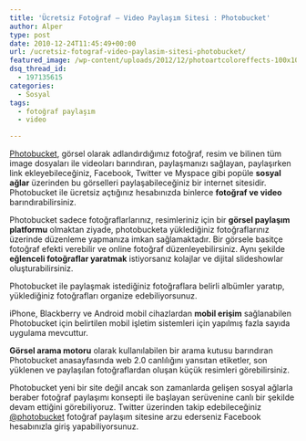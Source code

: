 ```yaml
---
title: 'Ücretsiz Fotoğraf – Video Paylaşım Sitesi : Photobucket'
author: Alper
type: post
date: 2010-12-24T11:45:49+00:00
url: /ucretsiz-fotograf-video-paylasim-sitesi-photobucket/
featured_image: /wp-content/uploads/2012/12/photoartcoloreffects-100x100.png
dsq_thread_id:
  - 197135615
categories:
  - Sosyal
tags:
  - fotoğraf paylaşım
  - video

---
```

<a href="https://photobucket.com/" target="_blank">Photobucket</a>, görsel olarak adlandırdığımız fotoğraf, resim ve bilinen tüm image dosyaları ile videoları barındıran, paylaşmanızı sağlayan, paylaşırken link ekleyebileceğiniz, Facebook, Twitter ve Myspace gibi popüle **sosyal ağlar** üzerinden bu görselleri paylaşabileceğiniz bir internet sitesidir. Photobucket ile ücretsiz açtığınız hesabınızda binlerce **fotoğraf ve video** barındırabilirsiniz.

Photobucket sadece fotoğraflarlarınız, resimleriniz için bir **görsel paylaşım platformu** olmaktan ziyade, photobucketa yüklediğiniz fotoğraflarınız üzerinde düzenleme yapmanıza imkan sağlamaktadır. Bir görsele basitçe fotoğraf efekti verebilir ve online fotoğraf düzenleyebilirsiniz. Aynı şekilde **eğlenceli fotoğraflar yaratmak** istiyorsanız kolajlar ve dijital slideshowlar oluşturabilirsiniz.

Photobucket ile paylaşmak istediğiniz fotoğraflara belirli albümler yaratıp, yüklediğiniz fotoğrafları organize edebiliyorsunuz. 

iPhone, Blackberry ve Android mobil cihazlardan **mobil erişim** sağlanabilen Photobucket için belirtilen mobil işletim sistemleri için yapılmış fazla sayıda uygulama mevcuttur.

**Görsel arama motoru** olarak kullanılabilen bir arama kutusu barındıran Photobucket anasayfasında web 2.0 canlılığını yansıtan etiketler, son yüklenen ve paylaşılan fotoğraflardan oluşan küçük resimleri görebilirsiniz.

Photobucket yeni bir site değil ancak son zamanlarda gelişen sosyal ağlarla beraber fotoğraf paylaşımı konsepti ile başlayan serüvenine canlı bir şekilde devam ettiğini görebiliyoruz. Twitter üzerinden takip edebileceğiniz <a href="https://www.twitter.com/photobucket" target="_blank">@photobucket</a> fotoğraf paylaşım sitesine arzu ederseniz Facebook hesabınızla giriş yapabiliyorsunuz.